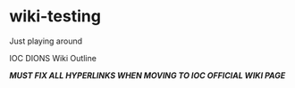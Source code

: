 # wiki-testing
Just playing around


IOC DIONS Wiki Outline

***MUST FIX ALL HYPERLINKS WHEN MOVING TO IOC OFFICIAL WIKI PAGE***
